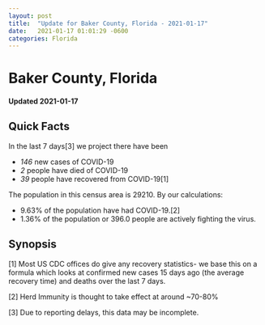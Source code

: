 ```yaml
---
layout: post
title:  "Update for Baker County, Florida - 2021-01-17"
date:   2021-01-17 01:01:29 -0600
categories: Florida
---
```


# Baker County, Florida
#### Updated 2021-01-17

## Quick Facts

In the last 7 days[3] we project there have been
- *146* new cases of COVID-19
- *2* people have died of COVID-19
- *39* people have recovered from COVID-19[1]

The population in this census area is 29210. By our calculations:
- 9.63% of the population have had COVID-19.[2]
- 1.36% of the population or 396.0 people are actively fighting the virus.

## Synopsis




[1] Most US CDC offices do give any recovery statistics- we base this on a formula which looks at confirmed new cases
15 days ago (the average recovery time) and deaths over the last 7 days.

[2] Herd Immunity is thought to take effect at around ~70-80%

[3] Due to reporting delays, this data may be incomplete.
 
    